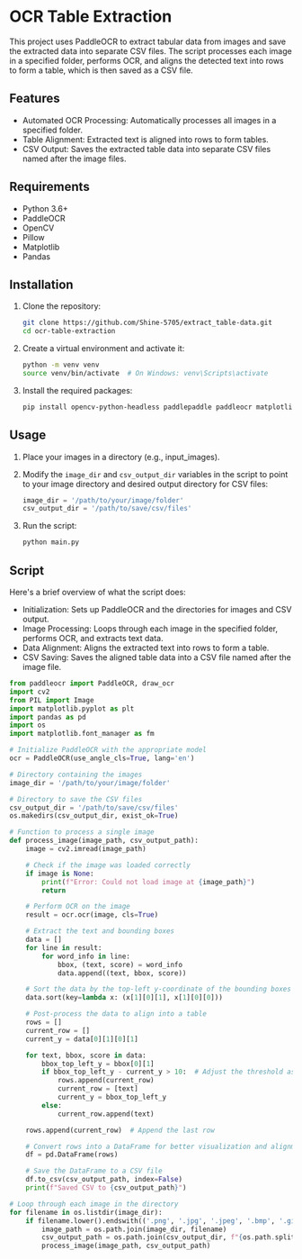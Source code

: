 
# OCR Table Extraction

This project uses PaddleOCR to extract tabular data from images and save the extracted data into separate CSV files. The script processes each image in a specified folder, performs OCR, and aligns the detected text into rows to form a table, which is then saved as a CSV file.

## Features

- Automated OCR Processing: Automatically processes all images in a specified folder.
- Table Alignment: Extracted text is aligned into rows to form tables.
- CSV Output: Saves the extracted table data into separate CSV files named after the image files.

## Requirements

- Python 3.6+
- PaddleOCR
- OpenCV
- Pillow
- Matplotlib
- Pandas

## Installation

1. Clone the repository:

    ```sh
    git clone https://github.com/Shine-5705/extract_table-data.git
    cd ocr-table-extraction
    ```

2. Create a virtual environment and activate it:

    ```sh
    python -m venv venv
    source venv/bin/activate  # On Windows: venv\Scripts\activate
    ```

3. Install the required packages:

    ```sh
    pip install opencv-python-headless paddlepaddle paddleocr matplotlib pandas
    ```

## Usage

1. Place your images in a directory (e.g., input_images).

2. Modify the `image_dir` and `csv_output_dir` variables in the script to point to your image directory and desired output directory for CSV files:

    ```python
    image_dir = '/path/to/your/image/folder'
    csv_output_dir = '/path/to/save/csv/files'
    ```

3. Run the script:

    ```sh
    python main.py
    ```

## Script

Here's a brief overview of what the script does:

- Initialization: Sets up PaddleOCR and the directories for images and CSV output.
- Image Processing: Loops through each image in the specified folder, performs OCR, and extracts text data.
- Data Alignment: Aligns the extracted text into rows to form a table.
- CSV Saving: Saves the aligned table data into a CSV file named after the image file.

```python
from paddleocr import PaddleOCR, draw_ocr
import cv2
from PIL import Image
import matplotlib.pyplot as plt
import pandas as pd
import os
import matplotlib.font_manager as fm

# Initialize PaddleOCR with the appropriate model
ocr = PaddleOCR(use_angle_cls=True, lang='en')

# Directory containing the images
image_dir = '/path/to/your/image/folder'

# Directory to save the CSV files
csv_output_dir = '/path/to/save/csv/files'
os.makedirs(csv_output_dir, exist_ok=True)

# Function to process a single image
def process_image(image_path, csv_output_path):
    image = cv2.imread(image_path)

    # Check if the image was loaded correctly
    if image is None:
        print(f"Error: Could not load image at {image_path}")
        return

    # Perform OCR on the image
    result = ocr.ocr(image, cls=True)

    # Extract the text and bounding boxes
    data = []
    for line in result:
        for word_info in line:
            bbox, (text, score) = word_info
            data.append((text, bbox, score))

    # Sort the data by the top-left y-coordinate of the bounding boxes to align text into rows
    data.sort(key=lambda x: (x[1][0][1], x[1][0][0]))

    # Post-process the data to align into a table
    rows = []
    current_row = []
    current_y = data[0][1][0][1]

    for text, bbox, score in data:
        bbox_top_left_y = bbox[0][1]
        if bbox_top_left_y - current_y > 10:  # Adjust the threshold as needed
            rows.append(current_row)
            current_row = [text]
            current_y = bbox_top_left_y
        else:
            current_row.append(text)

    rows.append(current_row)  # Append the last row

    # Convert rows into a DataFrame for better visualization and alignment
    df = pd.DataFrame(rows)

    # Save the DataFrame to a CSV file
    df.to_csv(csv_output_path, index=False)
    print(f"Saved CSV to {csv_output_path}")

# Loop through each image in the directory
for filename in os.listdir(image_dir):
    if filename.lower().endswith(('.png', '.jpg', '.jpeg', '.bmp', '.gif')):
        image_path = os.path.join(image_dir, filename)
        csv_output_path = os.path.join(csv_output_dir, f"{os.path.splitext(filename)[0]}.csv")
        process_image(image_path, csv_output_path)
